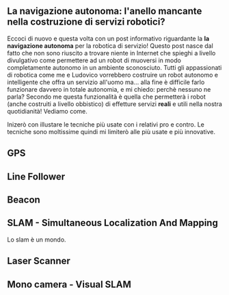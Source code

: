 ## La navigazione autonoma: l'anello mancante nella costruzione di servizi robotici? ##

Eccoci di nuovo e questa volta con un post informativo riguardante la **la navigazione autonoma** per la robotica di servizio! 
Questo post nasce dal fatto che non sono riuscito a trovare niente in Internet che spieghi a livello divulgativo come permettere ad un robot di muoversi in modo completamente autonomo in un ambiente sconosciuto. 
Tutti gli appassionati di robotica come me e Ludovico vorrebbero costruire un robot autonomo e intelligente che offra un servizio all'uomo ma... alla fine è difficile farlo funzionare davvero in totale autonomia, e mi chiedo: perchè nessuno ne parla?
Secondo me questa funzionalità è quella che permetterà i robot (anche costruiti a livello obbistico) di effetture servizi **reali** e utili nella nostra quotidianità! Vediamo come.

Inizerò con illustare le tecniche più usate con i relativi pro e contro. Le tecniche sono moltissime quindi mi limiterò alle più usate e più innovative.

## GPS ##

## Line Follower ##

## Beacon ##


## SLAM - Simultaneous Localization And Mapping ##

Lo slam è un mondo.

## Laser Scanner ## 

## Mono camera - Visual SLAM ## 
